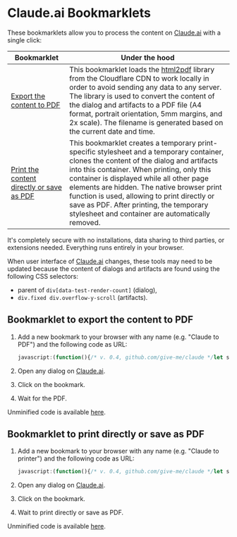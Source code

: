 # Claude.ai Bookmarklets

These bookmarklets allow you to process the content on [Claude.ai](https://claude.ai/) with a single click:

| Bookmarklet                                                                                | Under the hood                                                                                                                                                                                                                                                                                                                                                                                                                  |
|--------------------------------------------------------------------------------------------|---------------------------------------------------------------------------------------------------------------------------------------------------------------------------------------------------------------------------------------------------------------------------------------------------------------------------------------------------------------------------------------------------------------------------------|
| [Export the content to PDF](#bookmarklet-to-export-the-content-to-pdf)                     | This bookmarklet loads the [html2pdf](https://github.com/eKoopmans/html2pdf.js) library from the Cloudflare CDN to work locally in order to avoid sending any data to any server. The library is used to convert the content of the dialog and artifacts to a PDF file (A4 format, portrait orientation, 5mm margins, and 2x scale). The filename is generated based on the current date and time.                              |
| [Print the content directly or save as PDF](#bookmarklet-to-print-directly-or-save-as-pdf) | This bookmarklet creates a temporary print-specific stylesheet and a temporary container, clones the content of the dialog and artifacts into this container. When printing, only this container is displayed while all other page elements are hidden. The native browser print function is used, allowing to print directly or save as PDF. After printing, the temporary stylesheet and container are automatically removed. |

It's completely secure with no installations, data sharing to third parties, or extensions needed. Everything runs
entirely in your browser.

When user interface of [Claude.ai](https://claude.ai/) changes, these tools may need to be updated because the content
of dialogs and artifacts are found using the following CSS selectors:

- parent of `div[data-test-render-count]` (dialog),
- `div.fixed div.overflow-y-scroll` (artifacts).

## Bookmarklet to export the content to PDF

1. Add a new bookmark to your browser with any name (e.g. "Claude to PDF") and the following code as URL:

   ```javascript
   javascript:(function(){/* v. 0.4, github.com/give-me/claude */let s=document.createElement('script');s.src='https://cdnjs.cloudflare.com/ajax/libs/html2pdf.js/0.10.2/html2pdf.bundle.min.js';s.onload=function(){let t=new Date().toISOString().replace(/[-:T.]/g,'').slice(0,14),e1=document.querySelector('div[data-test-render-count]').parentElement,e2=document.querySelector('div.fixed div.overflow-y-scroll');let pdf=html2pdf().set({margin:5,filename:`${t}.pdf`,html2canvas:{scale:2,logging:false}}).from(e1);e2&&(pdf=pdf.toPdf().get('pdf').then(pdfObj=>pdfObj.addPage()).from(e2).toContainer().toCanvas().toPdf());pdf.save();};document.body.appendChild(s);})();
   ```

2. Open any dialog on [Claude.ai](https://claude.ai/).
3. Click on the bookmark.
4. Wait for the PDF.

Unminified code is available [here](https://github.com/give-me/claude/blob/main/bookmarklets/via-html2pdf.js).

## Bookmarklet to print directly or save as PDF

1. Add a new bookmark to your browser with any name (e.g. "Claude to printer") and the following code as URL:

   ```javascript
   javascript:(function(){/* v. 0.4, github.com/give-me/claude */let style=document.createElement('style');style.textContent='@media print{body>*{display:none!important}#temp{display:flex!important;flex-direction:column}}';document.head.appendChild(style);let temp=document.createElement('div'),e1=document.querySelector('div[data-test-render-count]').parentElement,e2=document.querySelector('div.fixed div.overflow-y-scroll');temp.id='temp';temp.appendChild(e1.cloneNode(true));e2&&temp.appendChild(e2.cloneNode(true));document.body.appendChild(temp);print();setTimeout(()=>{document.head.removeChild(style);document.body.removeChild(temp);},1000);})();
   ```

2. Open any dialog on [Claude.ai](https://claude.ai/).
3. Click on the bookmark.
4. Wait to print directly or save as PDF.

Unminified code is available [here](https://github.com/give-me/claude/blob/main/bookmarklets/via-print.js).